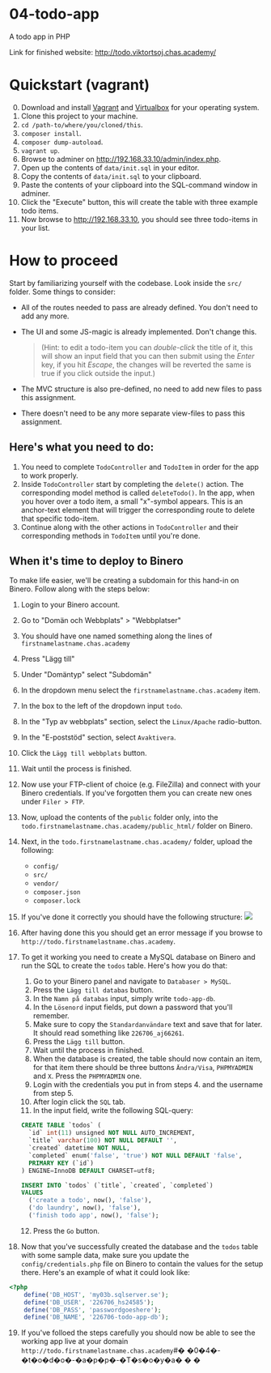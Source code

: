 # 04-todo-app
A todo app in PHP

Link for finished website: http://todo.viktortsoj.chas.academy/

# Quickstart (vagrant)
0. Download and install [Vagrant](https://www.vagrantup.com/) and [Virtualbox](https://www.virtualbox.org/wiki/Downloads) for your operating system.
1. Clone this project to your machine.
2. `cd /path-to/where/you/cloned/this`.
3. `composer install`.
4. `composer dump-autoload`.
5. `vagrant up`.
6. Browse to adminer on http://192.168.33.10/admin/index.php.
7. Open up the contents of `data/init.sql` in your editor.
8. Copy the contents of `data/init.sql` to your clipboard.
9. Paste the contents of your clipboard into the SQL-command window in adminer.
10. Click the "Execute" button, this will create the table with three example todo items.
11. Now browse to http://192.168.33.10, you should see three todo-items in your list.

# How to proceed
Start by familiarizing yourself with the codebase. Look inside the `src/` folder. Some things to consider:
  - All of the routes needed to pass are already defined. You don't need to add any more.
  - The UI and some JS-magic is already implemented. Don't change this. 

    > (Hint: to edit a todo-item you can _double-click_ the title of it, this will show an input field that you can then submit using the _Enter_ key, if you hit _Escape_, the changes will be reverted the same is true if you click outside the input.)

  - The MVC structure is also pre-defined, no need to add new files to pass this assignment.
  - There doesn't need to be any more separate view-files to pass this assignment.

## Here's what you need to do:
1. You need to complete `TodoController` and `TodoItem` in order for the app to work properly.
2. Inside `TodoController` start by completing the `delete()` action. The corresponding model method is called `deleteTodo()`.
   In the app, when you hover over a todo item, a small "x"-symbol appears. This is an anchor-text element that will trigger the corresponding route to delete that specific todo-item.
3. Continue along with the other actions in `TodoController` and their corresponding methods in `TodoItem` until you're done. 

## When it's time to deploy to Binero
To make life easier, we'll be creating a subdomain for this hand-in on Binero. Follow along with the steps below:

1) Login to your Binero account.
2) Go to "Domän och Webbplats" > "Webbplatser"
3) You should have one named something along the lines of `firstnamelastname.chas.academy`
4) Press "Lägg till"
5) Under "Domäntyp" select "Subdomän"
6) In the dropdown menu select the `firstnamelastname.chas.academy` item.
7) In the box to the left of the dropdown input `todo`.
8) In the "Typ av webbplats" section, select the `Linux/Apache` radio-button.
9) In the "E-poststöd" section, select `Avaktivera`.
10) Click the `Lägg till webbplats` button.
11) Wait until the process is finished.
12) Now use your FTP-client of choice (e.g. FileZilla) and connect with your Binero credentials. If you've forgotten them you can create new ones under `Filer > FTP`.
13) Now, upload the contents of the `public` folder only, into the `todo.firstnamelastname.chas.academy/public_html/` folder on Binero.
14) Next, in the `todo.firstnamelastname.chas.academy/` folder, upload the following:

    - `config/`
    - `src/`
    - `vendor/`
    - `composer.json`
    - `composer.lock`

15) If you've done it correctly you should have the following structure:
![](https://i.ibb.co/7rPvfBQ/app-structure-binero.png)

16) After having done this you should get an error message if you browse to `http://todo.firstnamelastname.chas.academy`.
17) To get it working you need to create a MySQL database on Binero and run the SQL to create the `todos` table. Here's how you do that:
    1. Go to your Binero panel and navigate to `Databaser > MySQL`.
    2. Press the `Lägg till databas` button.
    3. In the `Namn på databas` input, simply write `todo-app-db`.
    4. In the `Lösenord` input fields, put down a password that you'll remember.
    5. Make sure to copy the `Standardanvändare` text and save that for later. It should read something like `226706_aj66261`.
    6. Press the `Lägg till` button.
    7. Wait until the process in finished.
    8. When the database is created, the table should now contain an item, for that item there should be three buttons `Ändra/Visa`, `PHPMYADMIN` and `X`. Press the `PHPMYADMIN` one.
    9. Login with the credentials you put in from steps 4. and the username from step 5.
    10. After login click the `SQL` tab.
    11. In the input field, write the following SQL-query:

    ```SQL
    CREATE TABLE `todos` (
      `id` int(11) unsigned NOT NULL AUTO_INCREMENT,
      `title` varchar(100) NOT NULL DEFAULT '',
      `created` datetime NOT NULL,
      `completed` enum('false', 'true') NOT NULL DEFAULT 'false',
      PRIMARY KEY (`id`)
    ) ENGINE=InnoDB DEFAULT CHARSET=utf8;

    INSERT INTO `todos` (`title`, `created`, `completed`)
    VALUES
      ('create a todo', now(), 'false'),
      ('do laundry', now(), 'false'),
      ('finish todo app', now(), 'false');
    ```
    12. Press the `Go` button.
18) Now that you've successfully created the database and the `todos` table with some sample data, make sure you update the `config/credentials.php` file on Binero to contain the values for the setup there. Here's an example of what it could look like:

  ```PHP
  <?php
      define('DB_HOST', 'my03b.sqlserver.se');
      define('DB_USER', '226706_hs24585');
      define('DB_PASS', 'passwordgoeshere');
      define('DB_NAME', '226706-todo-app-db');
  ```
19) If you've folloed the steps carefully you should now be able to see the working app live at your domain `http://todo.firstnamelastname.chas.academy`#� �0�4�-�t�o�d�o�-�a�p�p�-�T�s�o�y�a�
�
�
